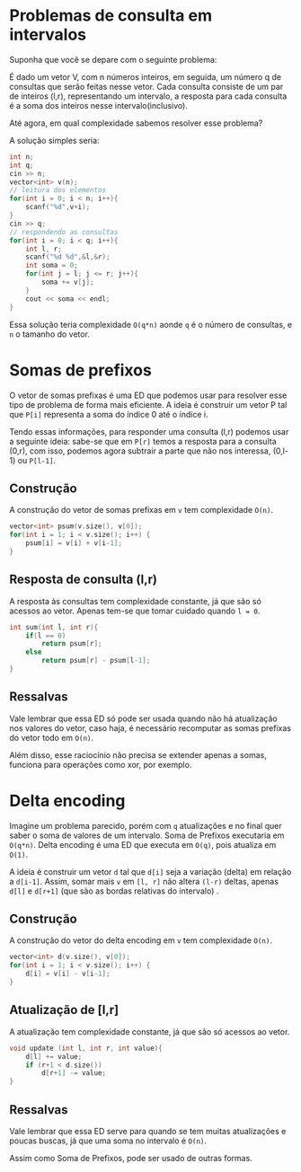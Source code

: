 # Problemas de consulta em intervalos

Suponha que você se depare com o seguinte problema: 

É dado um vetor V, com n números inteiros, em seguida, um número q de consultas que serão feitas nesse vetor. Cada consulta consiste de um par de inteiros (l,r), representando um intervalo, a resposta para cada consulta é a soma dos inteiros nesse intervalo(inclusivo).

Até agora, em qual complexidade sabemos resolver esse problema?

A solução simples seria: 
```cpp
int n;
int q;
cin >> n;
vector<int> v(n);
// leitura dos elementos
for(int i = 0; i < n; i++){
    scanf("%d",v+i);
}
cin >> q;
// respondendo as consultas
for(int i = 0; i < q; i++){
    int l, r;
    scanf("%d %d",&l,&r);
    int soma = 0;
    for(int j = l; j <= r; j++){
        soma += v[j];
    }
    cout << soma << endl;
}

```

Essa solução teria complexidade `O(q*n)` aonde `q` é o número de consultas, e `n` o tamanho do vetor.


# Somas de prefixos

O vetor de somas prefixas é uma ED que podemos usar para resolver esse tipo de problema de forma mais eficiente. A ideia é construir um vetor P tal que `P[i]` representa a soma do índice 0 até o índice i.

Tendo essas informações, para responder uma consulta (l,r) podemos usar a seguinte ideia: sabe-se que em `P[r]` temos a resposta para a consulta (0,r), com isso, podemos agora subtrair a parte que não nos interessa, (0,l-1) ou `P[l-1]`.

## Construção

A construção do vetor de somas prefixas em `v` tem complexidade `O(n)`. 

```cpp
vector<int> psum(v.size(), v[0]);
for(int i = 1; i < v.size(); i++) {
    psum[i] = v[i] + v[i-1];
}
```

## Resposta de consulta (l,r)

A resposta às consultas tem complexidade constante, já que são só acessos ao vetor. Apenas tem-se que tomar cuidado quando `l = 0`.

```cpp
int sum(int l, int r){
    if(l == 0)
        return psum[r];
	else
        return psum[r] - psum[l-1];
}
```


## Ressalvas

Vale lembrar que essa ED só pode ser usada quando não há atualização nos valores do vetor, caso haja, é necessário recomputar as somas prefixas do vetor todo em `O(n)`. 

Além disso, esse raciocínio não precisa se extender apenas a somas, funciona para operações como xor, por exemplo.  


# Delta encoding

Imagine um problema parecido, porém com `q` atualizações e no final quer saber o soma de valores de um intervalo. Soma de Prefixos executaria em `O(q*n)`. Delta encoding é uma ED que executa em `O(q)`, pois atualiza em `O(1)`.

A ideia é construir um vetor  `d` tal que  `d[i]` seja a variação (delta) em relação a `d[i-1]`. Assim, somar mais `v`  em `[l, r]` não altera `(l-r)` deltas, apenas `d[l]`  e `d[r+1]` (que são as bordas relativas do intervalo) .

## Construção

A construção do vetor do delta encoding em `v` tem complexidade `O(n)`. 

```cpp
vector<int> d(v.size(), v[0]);
for(int i = 1; i < v.size(); i++) {
    d[i] = v[i] - v[i-1];
}
```

## Atualização de [l,r]

A atualização tem complexidade constante, já que são só acessos ao vetor.

```cpp
void update (int l, int r, int value){
    d[l] += value; 
    if (r+1 < d.size()) 
        d[r+1] -= value;
}
```

## Ressalvas

Vale lembrar que essa ED serve para quando se tem muitas atualizações e poucas buscas, já que uma soma no intervalo é  `O(n)`. 

Assim como Soma de Prefixos, pode ser usado de outras formas.

# 